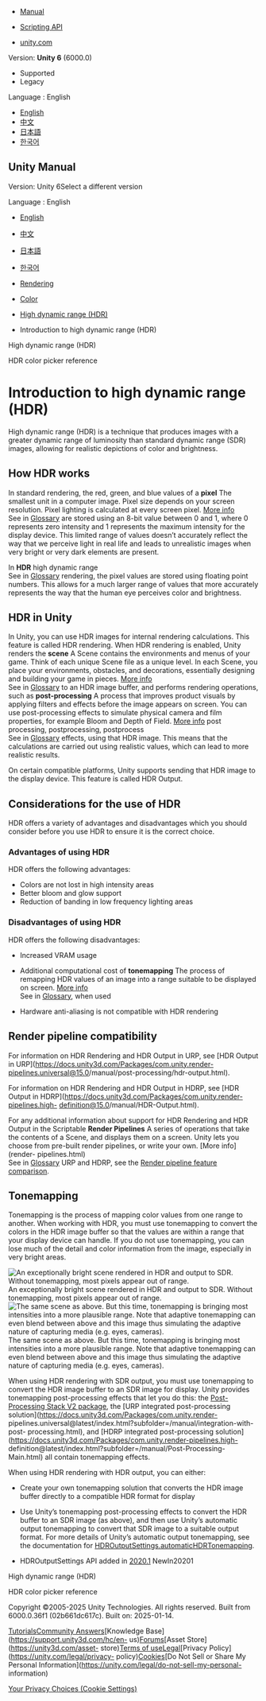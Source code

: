 [](https://docs.unity3d.com)

  * [Manual](../Manual/index.html)
  * [Scripting API](../ScriptReference/index.html)

  * [unity.com](https://unity.com/)

Version: **Unity 6** (6000.0)

  * Supported
  * Legacy

Language : English

  * [English](/Manual/introduction-hdr.html)
  * [中文](/cn/current/Manual/introduction-hdr.html)
  * [日本語](/ja/current/Manual/introduction-hdr.html)
  * [한국어](/kr/current/Manual/introduction-hdr.html)

[](https://docs.unity3d.com)

## Unity Manual

Version: Unity 6Select a different version

Language : English

  * [English](/Manual/introduction-hdr.html)
  * [中文](/cn/current/Manual/introduction-hdr.html)
  * [日本語](/ja/current/Manual/introduction-hdr.html)
  * [한국어](/kr/current/Manual/introduction-hdr.html)

  * [Rendering](rendering-and-post-processing.html)
  * [Color](graphics-color.html)
  * [High dynamic range (HDR)](hdr-landing.html)
  * Introduction to high dynamic range (HDR)

[](hdr-landing.html)

High dynamic range (HDR)

[](hdr-color-picker-reference.html)

HDR color picker reference

# Introduction to high dynamic range (HDR)

High dynamic range (HDR) is a technique that produces images with a greater
dynamic range of luminosity than standard dynamic range (SDR) images, allowing
for realistic depictions of color and brightness.

## How HDR works

In standard rendering, the red, green, and blue values of a **pixel** The
smallest unit in a computer image. Pixel size depends on your screen
resolution. Pixel lighting is calculated at every screen pixel. [More
info](ShadowPerformance.html)  
See in [Glossary](Glossary.html#pixel) are stored using an 8-bit value between
0 and 1, where 0 represents zero intensity and 1 represents the maximum
intensity for the display device. This limited range of values doesn’t
accurately reflect the way that we perceive light in real life and leads to
unrealistic images when very bright or very dark elements are present.

In **HDR** high dynamic range  
See in [Glossary](Glossary.html#HDR) rendering, the pixel values are stored
using floating point numbers. This allows for a much larger range of values
that more accurately represents the way that the human eye perceives color and
brightness.

## HDR in Unity

In Unity, you can use HDR images for internal rendering calculations. This
feature is called HDR rendering. When HDR rendering is enabled, Unity renders
the **scene** A Scene contains the environments and menus of your game. Think
of each unique Scene file as a unique level. In each Scene, you place your
environments, obstacles, and decorations, essentially designing and building
your game in pieces. [More info](CreatingScenes.html)  
See in [Glossary](Glossary.html#Scene) to an HDR image buffer, and performs
rendering operations, such as **post-processing** A process that improves
product visuals by applying filters and effects before the image appears on
screen. You can use post-processing effects to simulate physical camera and
film properties, for example Bloom and Depth of Field. [More
info](PostProcessingOverview.html) post processing, postprocessing,
postprocess  
See in [Glossary](Glossary.html#post-processing) effects, using that HDR
image. This means that the calculations are carried out using realistic
values, which can lead to more realistic results.

On certain compatible platforms, Unity supports sending that HDR image to the
display device. This feature is called HDR Output.

## Considerations for the use of HDR

HDR offers a variety of advantages and disadvantages which you should consider
before you use HDR to ensure it is the correct choice.

### Advantages of using HDR

HDR offers the following advantages:

  * Colors are not lost in high intensity areas
  * Better bloom and glow support
  * Reduction of banding in low frequency lighting areas

### Disadvantages of using HDR

HDR offers the following disadvantages:

  * Increased VRAM usage
  * Additional computational cost of **tonemapping** The process of remapping HDR values of an image into a range suitable to be displayed on screen. [More info](PostProcessingOverview.html)  
See in [Glossary](Glossary.html#Tonemapping), when used

  * Hardware anti-aliasing is not compatible with HDR rendering

## Render pipeline compatibility

For information on HDR Rendering and HDR Output in URP, see [HDR Output in
URP](https://docs.unity3d.com/Packages/com.unity.render-
pipelines.universal@15.0/manual/post-processing/hdr-output.html).

For information on HDR Rendering and HDR Output in HDRP, see [HDR Output in
HDRP](https://docs.unity3d.com/Packages/com.unity.render-pipelines.high-
definition@15.0/manual/HDR-Output.html).

For any additional information about support for HDR Rendering and HDR Output
in the Scriptable **Render Pipelines** A series of operations that take the
contents of a Scene, and displays them on a screen. Unity lets you choose from
pre-built render pipelines, or write your own. [More info](render-
pipelines.html)  
See in [Glossary](Glossary.html#Renderpipeline) URP and HDRP, see the [Render
pipeline feature comparison](render-pipelines-feature-comparison.html).

## Tonemapping

Tonemapping is the process of mapping color values from one range to another.
When working with HDR, you must use tonemapping to convert the colors in the
HDR image buffer so that the values are within a range that your display
device can handle. If you do not use tonemapping, you can lose much of the
detail and color information from the image, especially in very bright areas.

![An exceptionally bright scene rendered in HDR and output to SDR. Without
tonemapping, most pixels appear out of
range.](../uploads/Main/WithoutTonemap.jpg) An exceptionally bright scene
rendered in HDR and output to SDR. Without tonemapping, most pixels appear out
of range. ![The same scene as above. But this time, tonemapping is bringing
most intensities into a more plausible range. Note that adaptive tonemapping
can even blend between above and this image thus simulating the adaptive
nature of capturing media \(e.g. eyes,
cameras\).](../uploads/Main/WithTonemap.jpg) The same scene as above. But this
time, tonemapping is bringing most intensities into a more plausible range.
Note that adaptive tonemapping can even blend between above and this image
thus simulating the adaptive nature of capturing media (e.g. eyes, cameras).

When using HDR rendering with SDR output, you must use tonemapping to convert
the HDR image buffer to an SDR image for display. Unity provides tonemapping
post-processing effects that let you do this: the [Post-Processing Stack V2
package](https://docs.unity3d.com/Packages/com.unity.postprocessing@latest),
the [URP integrated post-processing
solution](https://docs.unity3d.com/Packages/com.unity.render-
pipelines.universal@latest/index.html?subfolder=/manual/integration-with-post-
processing.html), and [HDRP integrated post-processing
solution](https://docs.unity3d.com/Packages/com.unity.render-pipelines.high-
definition@latest/index.html?subfolder=/manual/Post-Processing-Main.html) all
contain tonemapping effects.

When using HDR rendering with HDR output, you can either:

  * Create your own tonemapping solution that converts the HDR image buffer directly to a compatible HDR format for display

  * Use Unity’s tonemapping post-processing effects to convert the HDR buffer to an SDR image (as above), and then use Unity’s automatic output tonemapping to convert that SDR image to a suitable output format. For more details of Unity’s automatic output tonemapping, see the documentation for [HDROutputSettings.automaticHDRTonemapping](../ScriptReference/HDROutputSettings-automaticHDRTonemapping.html).

  * HDROutputSettings API added in [2020.1](https://docs.unity3d.com/2020.1/Documentation/Manual/30_search.html?q=newin20201) NewIn20201

[](hdr-landing.html)

High dynamic range (HDR)

[](hdr-color-picker-reference.html)

HDR color picker reference

Copyright ©2005-2025 Unity Technologies. All rights reserved. Built from
6000.0.36f1 (02b661dc617c). Built on: 2025-01-14.

[Tutorials](https://learn.unity.com/)[Community
Answers](https://answers.unity3d.com)[Knowledge
Base](https://support.unity3d.com/hc/en-
us)[Forums](https://forum.unity3d.com)[Asset Store](https://unity3d.com/asset-
store)[Terms of
use](https://docs.unity3d.com/Manual/TermsOfUse.html)[Legal](https://unity.com/legal)[Privacy
Policy](https://unity.com/legal/privacy-
policy)[Cookies](https://unity.com/legal/cookie-policy)[Do Not Sell or Share
My Personal Information](https://unity.com/legal/do-not-sell-my-personal-
information)

[Your Privacy Choices (Cookie Settings)](javascript:void\(0\);)

